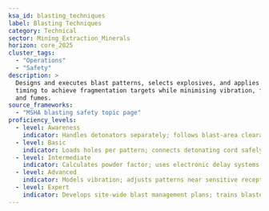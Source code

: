 ```yaml
---
ksa_id: blasting_techniques
label: Blasting Techniques
category: Technical
sector: Mining_Extraction_Minerals
horizon: core_2025
cluster_tags:
  - "Operations"
  - "Safety"
description: >
  Designs and executes blast patterns, selects explosives, and applies delay
  timing to achieve fragmentation targets while minimising vibration, fly-rock,
  and fumes.
source_frameworks:
  - "MSHA blasting safety topic page"
proficiency_levels:
  - level: Awareness
    indicator: Handles detonators separately; follows blast-area clearance.
  - level: Basic
    indicator: Loads holes per pattern; connects detonating cord safely.
  - level: Intermediate
    indicator: Calculates powder factor; uses electronic delay systems.
  - level: Advanced
    indicator: Models vibration; adjusts patterns near sensitive receptors.
  - level: Expert
    indicator: Develops site-wide blast management plans; trains blasters; innovates low-emission formulations.
---
```

